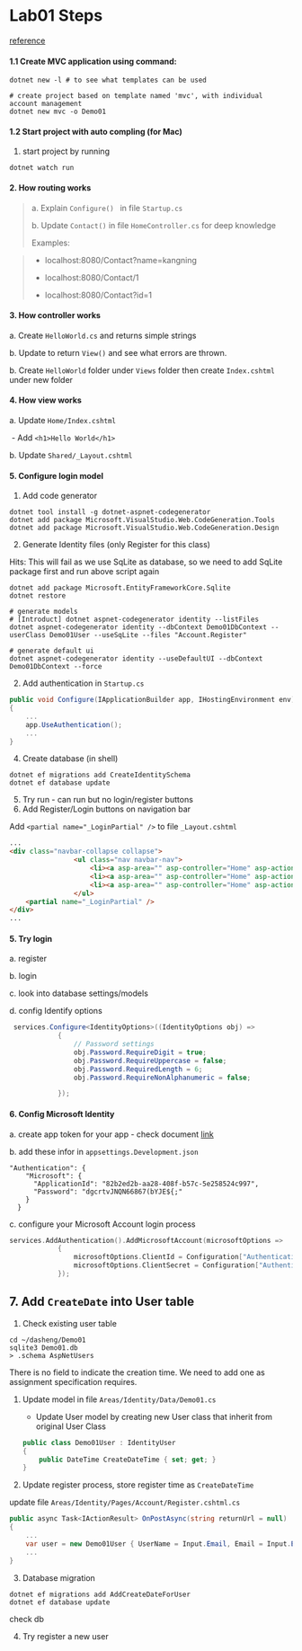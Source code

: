 # Lab01 Steps

[reference](https://docs.microsoft.com/en-au/aspnet/core/security/authentication/social/index?view=aspnetcore-2.1)

#### 1.1 Create MVC application using command:

```shell
dotnet new -l # to see what templates can be used

# create project based on template named 'mvc', with individual account management
dotnet new mvc -o Demo01 
```

#### 1.2 Start project with auto compling (for Mac)

1. start project by running

```shell
dotnet watch run
```

#### 2. How routing works

>  a. Explain `Configure() ` in file `Startup.cs`
>
>  b. Update `Contact()`  in file `HomeController.cs` for deep knowledge
>
>  Examples:

> - localhost:8080/Contact?name=kangning
>
> - localhost:8080/Contact/1
>
> - localhost:8080/Contact?id=1



#### 3. How controller works

a. Create `HelloWorld.cs` and returns simple strings

b. Update to return `View()` and see what errors are thrown.

b. Create `HelloWorld` folder under `Views` folder then create `Index.cshtml` under new folder



#### 4. How view works

a. Update `Home/Index.cshtml` 

​	- Add `<h1>Hello World</h1>`

b. Update `Shared/_Layout.cshtml`



#### 5. Configure login model

1. Add code generator

```shell
dotnet tool install -g dotnet-aspnet-codegenerator
dotnet add package Microsoft.VisualStudio.Web.CodeGeneration.Tools
dotnet add package Microsoft.VisualStudio.Web.CodeGeneration.Design
```

2. Generate Identity files (only Register for this class)

Hits: This will fail as we use SqLite as database, so we need to add SqLite package first and run above script again

```shell
dotnet add package Microsoft.EntityFrameworkCore.Sqlite
dotnet restore

# generate models
# [Introduct] dotnet aspnet-codegenerator identity --listFiles
dotnet aspnet-codegenerator identity --dbContext Demo01DbContext --userClass Demo01User --useSqLite --files "Account.Register"

# generate default ui
dotnet aspnet-codegenerator identity --useDefaultUI --dbContext Demo01DbContext --force
```



2. Add authentication in `Startup.cs`

```c#
public void Configure(IApplicationBuilder app, IHostingEnvironment env)
{
    ...
    app.UseAuthentication();
    ...
}
```

4. Create database (in shell)

```shell
dotnet ef migrations add CreateIdentitySchema
dotnet ef database update
```

5. Try run - can run but no login/register buttons
6. Add Register/Login buttons on navigation bar

Add `<partial name="_LoginPartial" />` to file `_Layout.cshtml`

```html
...
<div class="navbar-collapse collapse">
                <ul class="nav navbar-nav">
                    <li><a asp-area="" asp-controller="Home" asp-action="Index">Home</a></li>
                    <li><a asp-area="" asp-controller="Home" asp-action="About">About</a></li>
                    <li><a asp-area="" asp-controller="Home" asp-action="Contact">Contact</a></li>
                </ul>
	<partial name="_LoginPartial" />
</div>
...
```





#### 5. Try login

a. register

b. login

c. look into database settings/models

d. config Identify options

```c#
 services.Configure<IdentityOptions>((IdentityOptions obj) =>
            {
                // Password settings
                obj.Password.RequireDigit = true;
                obj.Password.RequireUppercase = false;
                obj.Password.RequiredLength = 6;
                obj.Password.RequireNonAlphanumeric = false;

            });
```



#### 6. Config Microsoft Identity

a. create app token for your app - check document [link](https://docs.microsoft.com/en-us/aspnet/core/security/authentication/social/microsoft-logins?view=aspnetcore-2.1&tabs=aspnetcore2x)



b. add these infor in `appsettings.Development.json`

```swif
"Authentication": {
    "Microsoft": {
      "ApplicationId": "82b2ed2b-aa28-408f-b57c-5e258524c997",
      "Password": "dgcrtvJNQN66867(bYJE${;"
    }
  }
```

c. configure your Microsoft Account login process

```swift
services.AddAuthentication().AddMicrosoftAccount(microsoftOptions =>
            {
                microsoftOptions.ClientId = Configuration["Authentication:Microsoft:ApplicationID"];
                microsoftOptions.ClientSecret = Configuration["Authentication:Microsoft:Password"];
            });
```



## 7. Add `CreateDate` into User table

1. Check existing user table

```shell
cd ~/dasheng/Demo01
sqlite3 Demo01.db
> .schema AspNetUsers
```

There is no field to indicate the creation time. We need to add one as assignment specification requires.

1. Update model in file `Areas/Identity/Data/Demo01.cs`

   - Update User model by creating new User class that inherit from original User Class

   ```c#
   public class Demo01User : IdentityUser
   {
       public DateTime CreateDateTime { set; get; }
   }
   ```

2. Update register process, store register time as `CreateDateTime `

update file `Areas/Identity/Pages/Account/Register.cshtml.cs`

```c#
public async Task<IActionResult> OnPostAsync(string returnUrl = null)
{
    ...
    var user = new Demo01User { UserName = Input.Email, Email = Input.Email, CreateDate = DateTime.Now };
    ...
}
```



3. Database migration

```shell
dotnet ef migrations add AddCreateDateForUser 
dotnet ef database update
```

check db



4. Try register a new user

